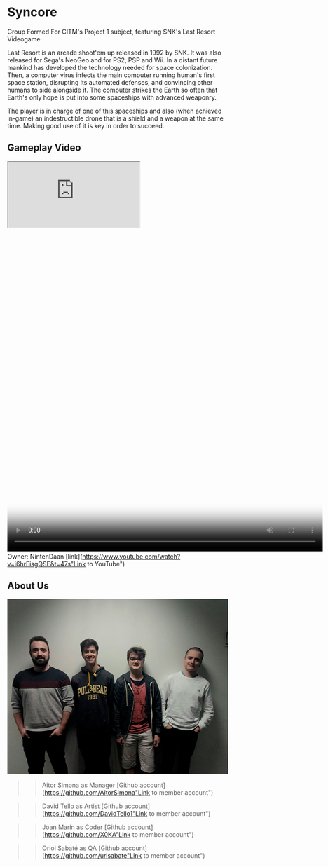#           Syncore

   Group Formed For CITM's Project 1 subject, featuring SNK's Last Resort Videogame

   Last Resort is an arcade shoot'em up released in 1992 by SNK. It was also released for Sega's NeoGeo and for PS2, PSP and Wii.
   In a distant future mankind has developed the technology needed for space colonization. Then, a computer virus infects the main            computer running human's first space station, disrupting its automated defenses, and convincing other humans to side alongside it.        The computer strikes the Earth so often that Earth's only hope is put into some spaceships with advanced weaponry.

   The player is in charge of one of this spaceships and also (when achieved in-game) an indestructible drone that is a shield and a          weapon at the same time. Making good use of it is key in order to succeed.

##       Gameplay Video

<iframe src="https://www.youtube.com/watch?v=i6hrFisgQSE&t=47s%22Link+to+YouTube%22"></iframe>

<video src="[eShop JP] ACA NEOGEO LAST RESORT - Gameplay.mp4" poster="poster.jpg" width="720" height="720" controls preload></video>
Owner: NintenDaan [link](https://www.youtube.com/watch?v=i6hrFisgQSE&t=47s"Link to YouTube")

##       About Us

<img src="TeamPhoto.jpg" alt="Us" height="399" width="535">


>>Aitor Simona as Manager [Github account](https://github.com/AitorSimona"Link to member account")

>>David Tello as Artist   [Github account](https://github.com/DavidTello1"Link to member account")

>>Joan Marín as Coder  [Github account](https://github.com/X0KA"Link to member account")

>>Oriol Sabaté as QA   [Github account](https://github.com/urisabate"Link to member account")





                                                                                                                                                                                                                                                                                                                                             
